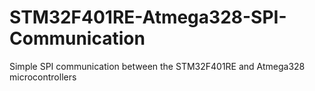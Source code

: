 # STM32F401RE-Atmega328-SPI-Communication
Simple SPI communication between the STM32F401RE and Atmega328 microcontrollers
